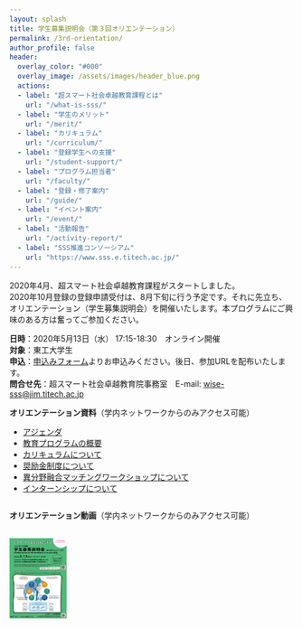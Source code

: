 ```yaml
---
layout: splash
title: 学生募集説明会（第３回オリエンテーション）
permalink: /3rd-orientation/
author_profile: false
header:
  overlay_color: "#000"
  overlay_image: /assets/images/header_blue.png
  actions:
  - label: "超スマート社会卓越教育課程とは"
    url: "/what-is-sss/"
  - label: "学生のメリット"
    url: "/merit/"
  - label: "カリキュラム"
    url: "/curriculum/"
  - label: "登録学生への支援​"
    url: "/student-support/"
  - label: "プログラム担当者​"
    url: "/faculty/"
  - label: "登録・修了案内"
    url: "/guide/"
  - label: "イベント案内"
    url: "/event/"
  - label: "活動報告"
    url: "/activity-report/"
  - label: "SSS推進コンソーシアム"
    url: "https://www.sss.e.titech.ac.jp/"
---
```





2020年4月、超スマート社会卓越教育課程がスタートしました。<br>
2020年10月登録の登録申請受付は、8月下旬に行う予定です。それに先立ち、オリエンテーション（学生募集説明会）を開催いたします。本プログラムにご興味のある方は奮ってご参加ください。

**日時**：2020年5月13日（水） 17:15-18:30　オンライン開催<br>
**対象**：東工大学生<br>
**申込**：[申込みフォーム](https://forms.office.com/Pages/ResponsePage.aspx?id=utSRkUfrIUGEO1T8Z-Aq9meBcZEXB0tHsKWA-0u69_FUQUNMODg5VVhGSDdTN0I1Q0dNQUlYQllDVS4u)よりお申込みください。後日、参加URLを配布いたします。<br>
**問合せ先**：超スマート社会卓越教育院事務室　E-mail: wise-sss@jim.titech.ac.jp<br>


**オリエンテーション資料**（学内ネットワークからのみアクセス可能）

* [アジェンダ](https://www.sss.e.titech.ac.jp/event-wise-orientation-20200513/materials/pdf/agenda.pdf)
* [教育プログラムの概要](https://www.sss.e.titech.ac.jp/event-wise-orientation-20200513/materials/pdf/01.pdf)
* [カリキュラムについて](https://www.sss.e.titech.ac.jp/event-wise-orientation-20200513/materials/pdf/02.pdf)
* [奨励金制度について](https://www.sss.e.titech.ac.jp/event-wise-orientation-20200513/materials/pdf/03.pdf)
* [異分野融合マッチングワークショップについて](https://www.sss.e.titech.ac.jp/event-wise-orientation-20200513/materials/pdf/04.pdf)
* [インターンシップについて](https://www.sss.e.titech.ac.jp/event-wise-orientation-20200513/materials/pdf/05.pdf)

**オリエンテーション動画**（学内ネットワークからのみアクセス可能）
<svg version="1.1" id="_x31_0" xmlns="http://www.w3.org/2000/svg" xmlns:xlink="http://www.w3.org/1999/xlink" x="0px" y="0px" viewBox="0 0 512 512" style="width: 30px; height: 30px; opacity: 1;" xml:space="preserve">
<style type="text/css">
	.st0{fill:#374149;}
</style>
<a xlink:href="https://www.sss.e.titech.ac.jp/event-wise-orientation-20200513/materials/mp4/WISE-SSS_orientation.mp4" target="blank">
<g>
	<path class="st0" d="M485.516,70.613H26.484C11.918,70.613,0,82.531,0,97.097v317.805c0,14.57,11.918,26.485,26.484,26.485h459.032
		c14.566,0,26.484-11.914,26.484-26.485V97.097C512,82.531,500.082,70.613,485.516,70.613z M211.516,189.418
		c0.164-0.492,0.37-0.965,0.609-1.418c0.313-0.598,0.699-1.144,1.122-1.668c0.461-0.562,0.965-1.066,1.531-1.515
		c0.492-0.394,1.004-0.762,1.566-1.058c0.492-0.258,1-0.473,1.527-0.649c0.679-0.226,1.394-0.355,2.129-0.434
		c1.973-0.203,4.035,0.11,5.977,1.222l109.774,63.43c6.687,3.839,6.687,13.507,0,17.347l-109.774,63.359
		c-1.969,1.153-4.066,1.469-6.07,1.254c-0.707-0.078-1.398-0.199-2.058-0.418c-0.524-0.175-1.035-0.386-1.52-0.644
		c-0.57-0.301-1.086-0.668-1.582-1.07c-0.559-0.45-1.063-0.95-1.52-1.516c-0.414-0.515-0.797-1.054-1.106-1.644
		c-0.234-0.454-0.445-0.926-0.609-1.422c-0.215-0.641-0.317-1.316-0.402-2.004c-0.051-0.406-0.164-0.785-0.164-1.206V192.636
		c0-0.418,0.113-0.793,0.16-1.195C211.191,190.75,211.297,190.063,211.516,189.418z" style="fill: rgb(75, 75, 75);"></path>
</g>
</a>
</svg>

<br>
  <div style="text-align:left"><a href="/doc/3rd_orientation.pdf"><img src="/assets/images/3rd_orientation.png" width="20%" height="20%" /></a></div><br>
